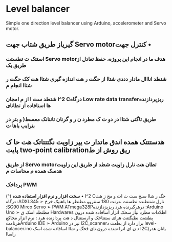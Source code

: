 # Level balancer

Simple one direction level balancer using Arduino, accelerometer and Servo motor.


## گیریاز طریق شتاب جهت Servo motorکنترل جهت •

### استتک ت تطستت Servo motorهدف ما در انجام این پروژه، حفظ تعادل از طریق یک

### شتطد انااال مادار دددی شتاا از حگت ر هت اندازه گیری شتاا هت کک حگت ر شتاا انجام م

### شتطد ست ا از م امجان I^2 Cدرگاه Low rate data transferریزپردازنده ها استافاده از تطانای

### طریق تاگتی شتاا در دو ت ک مطرد ن ر و گرنان تاننانک معسط( و بتر در بترایب یاها ت

## هدستتتک همده اندق ماتدار ت ییر زاویت نگتتتاتک هت حا ک پایت two-point calibrationریق روش از ط

### از طریق Servo motorتطان هت نارل زاویت شطد از طریق این زاویت هدسک همده م محاسات م

### پرداخک PWM


(^) **سخت افزار و نرم افزار استفاده شده** •
I^2 Cحگ ر شاا سنج ست ت ات و مج ز هت درگاه :ADXL345 ➢
نارل شتتطنده تطستت ،درتت 180 ستتروو مطتطر ها باهتیک خرخ :SG90 Mirco Servo ➢
PWM
ATmega328Pدرهرگیرنده هرد ریزپزدازنده :Arduino Uno ➢
مطتطد اسک ق Hardwares اطلادات مطرد نیاز سخک انزار اسافاده شده درون پطشت
نطیگتتت هرای ستتتاخک و ارستتتال د هت پردازنده هرد : نرم انزار مجاکع هرنامتArduino IDE ➢
Arduino
نیز در I2C_scannerبرار دارد از بطعت د level-balancer.ino د ن ای اترا شتده درون نای
قحگ ر شاا اسافاده شده اسک I2Cیانان هدر( راساا
